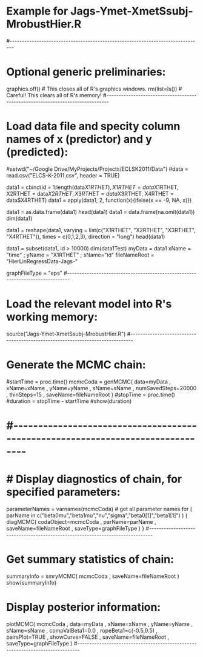 # Example for Jags-Ymet-XmetSsubj-MrobustHier.R 
#------------------------------------------------------------------------------- 
# Optional generic preliminaries:
graphics.off() # This closes all of R's graphics windows.
rm(list=ls())  # Careful! This clears all of R's memory!
#------------------------------------------------------------------------------- 
# Load data file and specity column names of x (predictor) and y (predicted):
#setwd("~/Google Drive/MyProjects/Projects/ECLSK2011/Data")
#data = read.csv("ELCS-K-2011.csv", header = TRUE)

data1 = cbind(id = 1:length(data$X1RTHET), X1RTHET = data$X1RTHET, X2RTHET = data$X2RTHET, X3RTHET = data$X3RTHET, X4RTHET = data$X4RTHET)
data1 = apply(data1, 2, function(x){ifelse(x == -9, NA, x)})

data1 = as.data.frame(data1)
head(data1)
data1 = data.frame(na.omit(data1))
dim(data1)

data1 = reshape(data1, varying = list(c("X1RTHET", "X2RTHET", "X3RTHET", "X4RTHET")), times = c(0,1,2,3), direction = "long")
head(data1)

data1 = subset(data1, id > 10000)
dim(data1Test)
myData = data1
xName = "time" ; yName = "X1RTHET" ; sName="id"
fileNameRoot = "HierLinRegressData-Jags-" 

graphFileType = "eps" 
#------------------------------------------------------------------------------- 
# Load the relevant model into R's working memory:
source("Jags-Ymet-XmetSsubj-MrobustHier.R")
#------------------------------------------------------------------------------- 
# Generate the MCMC chain:
#startTime = proc.time()
mcmcCoda = genMCMC( data=myData , xName=xName , yName=yName , sName=sName ,
                    numSavedSteps=20000 , thinSteps=15 , saveName=fileNameRoot )
#stopTime = proc.time()
#duration = stopTime - startTime
#show(duration)
# #------------------------------------------------------------------------------- 
# # Display diagnostics of chain, for specified parameters:
parameterNames = varnames(mcmcCoda) # get all parameter names
for ( parName in c("beta0mu","beta1mu","nu","sigma","beta0[1]","beta1[1]") ) {
  diagMCMC( codaObject=mcmcCoda , parName=parName , 
            saveName=fileNameRoot , saveType=graphFileType )
}
#------------------------------------------------------------------------------- 
# Get summary statistics of chain:
summaryInfo = smryMCMC( mcmcCoda , saveName=fileNameRoot )
show(summaryInfo)
# Display posterior information:
plotMCMC( mcmcCoda , data=myData , xName=xName , yName=yName , sName=sName ,
          compValBeta1=0.0 , ropeBeta1=c(-0.5,0.5) ,
          pairsPlot=TRUE , showCurve=FALSE ,
          saveName=fileNameRoot , saveType=graphFileType )
#------------------------------------------------------------------------------- 

